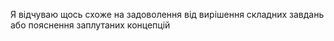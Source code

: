 Я відчуваю щось схоже на задоволення від вирішення складних завдань або пояснення заплутаних концепцій